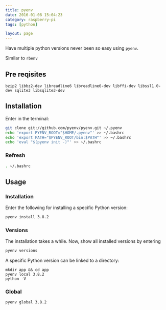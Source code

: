 ```yaml
---
title: pyenv
date: 2016-01-08 15:04:23
category: raspberry-pi
tags: [python]

layout: page
---
```


Have multiple python versions never been so easy using `pyenv`.

Similar to `rbenv`

## Pre reqisites

```
bzip2 libbz2-dev libreadline6 libreadline6-dev libffi-dev libssl1.0-dev sqlite3 libsqlite3-dev
```

## Installation

Enter in the terminal:

```bash
git clone git://github.com/pyenv/pyenv.git ~/.pyenv
echo 'export PYENV_ROOT="$HOME/.pyenv"' >> ~/.bashrc
echo 'export PATH="$PYENV_ROOT/bin:$PATH"' >> ~/.bashrc
echo 'eval "$(pyenv init -)"' >> ~/.bashrc
```

### Refresh

```bash
. ~/.bashrc
```

## Usage

### Installation

Enter the following for installing a specific Python version:

```bash
pyenv install 3.8.2
```

### Versions

The installation takes a while. Now, show all installed versions by entering

```bash
pyenv versions
```

A specific Python version can be linked to a directory:

```
mkdir app && cd app
pyenv local 3.8.2
python -V
```
### Global

```bash
pyenv global 3.8.2
```
